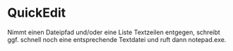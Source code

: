 # QuickEdit
Nimmt einen Dateipfad und/oder eine Liste Textzeilen entgegen, schreibt ggf. schnell noch eine entsprechende Textdatei und ruft dann notepad.exe.